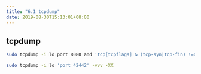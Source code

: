```yaml
---
title: "6.1 tcpdump"
date: 2019-08-30T15:13:01+08:00
---
```


## tcpdump

```bash
sudo tcpdump -i lo port 8080 and 'tcp[tcpflags] & (tcp-syn|tcp-fin) !=0' -nn  查看本机8080端口的流量

sudo tcpdump -i lo 'port 42442' -vvv -XX



```
